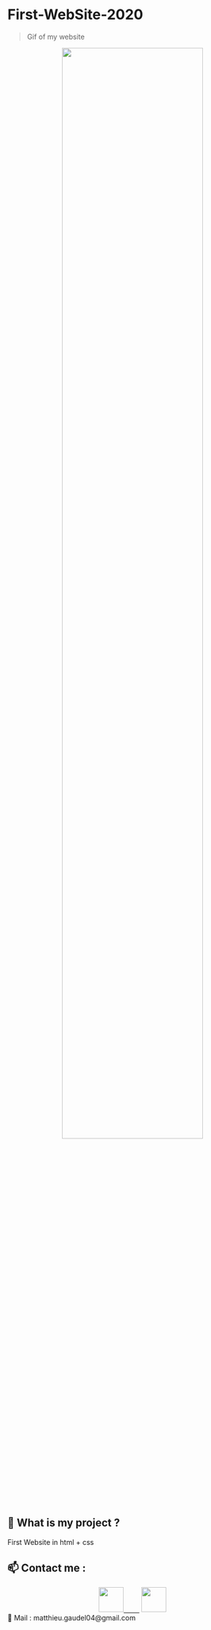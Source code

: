 # First-WebSite-2020
> Gif of my website

<p align = "center">
  <img src="IMG/Gif/Gif.gif" width = 75% >
</p>

## 🚀 What is my project ?
First Website in html + css

## :mailbox: Contact me :
<div align="center">
<a href="https://instagram.com/matth_gdl/"><img src="https://github.com/MMMatth/MMMatth/blob/main/img/instagram.png" width="50px">&nbsp;&nbsp;&nbsp;&nbsp;&nbsp;&nbsp;&nbsp;&nbsp;</a>
<a href="https://github.com/MMMatth"><img src="https://github.com/MMMatth/MMMatth/blob/main/img/github.png" width="50px"></a>
</div>
📧 Mail : matthieu.gaudel04@gmail.com
